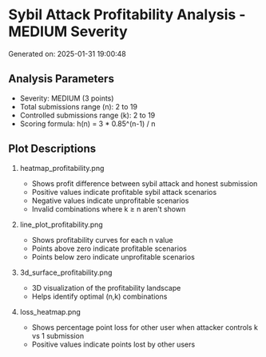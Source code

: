 # Sybil Attack Profitability Analysis - MEDIUM Severity
Generated on: 2025-01-31 19:00:48

## Analysis Parameters
- Severity: MEDIUM (3 points)
- Total submissions range (n): 2 to 19
- Controlled submissions range (k): 2 to 19
- Scoring formula: h(n) = 3 * 0.85^(n-1) / n

## Plot Descriptions
1. heatmap_profitability.png
   - Shows profit difference between sybil attack and honest submission
   - Positive values indicate profitable sybil attack scenarios
   - Negative values indicate unprofitable scenarios
   - Invalid combinations where k ≥ n aren't shown

2. line_plot_profitability.png
   - Shows profitability curves for each n value
   - Points above zero indicate profitable scenarios
   - Points below zero indicate unprofitable scenarios

3. 3d_surface_profitability.png
   - 3D visualization of the profitability landscape
   - Helps identify optimal (n,k) combinations

4. loss_heatmap.png
   - Shows percentage point loss for other user when attacker controls k vs 1 submission
   - Positive values indicate points lost by other users
